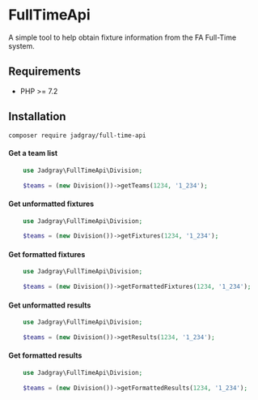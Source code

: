 # FullTimeApi

A simple tool to help obtain fixture information from the FA Full-Time system. 

## Requirements
* PHP >= 7.2

## Installation
    composer require jadgray/full-time-api
    
#### Get a team list 

```php
    use Jadgray\FullTimeApi\Division;
    
    $teams = (new Division())->getTeams(1234, '1_234');
```

#### Get unformatted fixtures 

```php
    use Jadgray\FullTimeApi\Division;
    
    $teams = (new Division())->getFixtures(1234, '1_234');
```

#### Get formatted fixtures 

```php
    use Jadgray\FullTimeApi\Division;
    
    $teams = (new Division())->getFormattedFixtures(1234, '1_234');
```

#### Get unformatted results 

```php
    use Jadgray\FullTimeApi\Division;
    
    $teams = (new Division())->getResults(1234, '1_234');
```

#### Get formatted results 

```php
    use Jadgray\FullTimeApi\Division;
    
    $teams = (new Division())->getFormattedResults(1234, '1_234');
```

